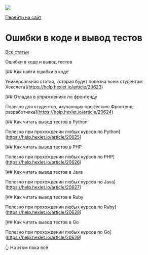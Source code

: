 [![](https://files.carrotquest.app/knowledge-bases-images/logos/64033/1726575914708-nb7xvabz.png)](../index.html)

[Перейти на сайт](https://ru.hexlet.io)

# Ошибки в коде и вывод тестов

[Все статьи](../index.html)

Ошибки в коде и вывод тестов

[## Как найти ошибки в коде

Универсальная статья, которая будет полезна всем студентам Хекслета](https://help.hexlet.io/article/20623)

[## Отладка в упражнениях по фронтенду

Полезно для студентов, изучающих профессию Фронтенд-разработчика](https://help.hexlet.io/article/20624)

[## Как читать вывод тестов в Python

Полезно при прохождении любых курсов по Python](https://help.hexlet.io/article/20625)

[## Как читать вывод тестов в PHP

Полезно при прохождении любых курсов по PHP](https://help.hexlet.io/article/20626)

[## Как читать вывод тестов в Java

Полезно при прохождении любых курсов по Java](https://help.hexlet.io/article/20627)

[## Как читать вывод тестов в Ruby

Полезно при прохождении любых курсов по Ruby](https://help.hexlet.io/article/20628)

[## Как читать вывод тестов в Go

Полезно при прохождении любых курсов по Go](https://help.hexlet.io/article/20629)

👆 На этом пока всё